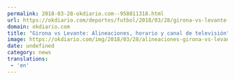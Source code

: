 ```yaml
---
permalink: 2018-03-28-okdiario.com--958811318.html
url: https://okdiario.com/deportes/futbol/2018/03/28/girona-vs-levante-alineaciones-horario-canal-tv-2038066
domain: okdiario.com
title: "Girona vs Levante: Alineaciones, horario y canal de televisión"
image: https://okdiario.com/img/2018/03/28/alineaciones-girona-vs-levante-liga-santander.jpg
date: undefined
category: news
translations: 
 - 'en'
---
```


